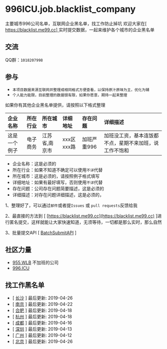 # 996ICU.job.blacklist_company 

主要城市996公司名单，互联网企业黑名单，找工作防止掉坑
欢迎大家在[ [https://blacklist.me99.cc] ](https://blacklist.me99.cc) 实时提交数据，一起来维护各个城市的企业黑名单

## 交流
QQ群：`1018207998`

## 参与
- `本项目数据来源互联网并整理成相同格式方便查看，以保持原汁原味为主，优化为辅`
- `个人能力能限，目前整理的数据很有限，如果你愿意，期待一起来整理`

如果你有其他企业黑名单提供，请按照以下格式整理

| 企业名称 | 所在行业 | 所在城市 | 详细地址 | 存在问题 | 详细描述 |
| :----- | :------ | :------ | :------ | :----- | :------ |
这是一个例子|电子商务|江苏省,南京市|xxx区xxx路|加班严重996|加班没工资，基本连饭都不点，星期不来加班，说工作不饱和

- 企业名称：这是必须的
- 所在行业：如果不知道不确定可以使用`不详`代替
- 所在城市：这是必须的，请按照例子格式填写
- 详细地址：如果有最好填写，否则使用`不详`代替
- 存在问题：公司存在问题简要描述，这是必须的
- 详细描述：对存在问题详细描述，这是必须的，

1、整理好了，可以通过`邮件`或者提`Issues` 或 `pull requests`反馈给我

2、最直接的方法到 [ [https://blacklist.me99.cc](https://blacklist.me99.cc) ]进行匿名提交，这样就能让大家快速知道，无须等待，一切都是那么实时，那么自然

3、批量提交API [ [BatchSubmitAPI](https://github.com/it-job-blacklist/996ICU.job.blacklist_company/blob/master/BatchSubmitAPI.md) ]

## 社区力量
- [955.WLB](https://github.com/ZuopanYao/955.WLB) 不加班的公司
- [996.ICU](https://github.com/ZuopanYao/996.ICU)

## 找工作黑名单
- [ [长沙](https://github.com/it-job-blacklist/996ICU.job.blacklist_company/blob/master/Changsha.md) ] 最后更新: 2019-04-26
- [ [南京](https://github.com/it-job-blacklist/996ICU.job.blacklist_company/blob/master/Nanjing.md) ] 最后更新: 2019-04-22
- [ [合肥](https://github.com/it-job-blacklist/996ICU.job.blacklist_company/blob/master/Hefei.md) ] 最后更新: 2019-04-18
- [ [杭州](https://github.com/it-job-blacklist/996ICU.job.blacklist_company/blob/master/Hangzhou.md) ] 最后更新: 2019-04-18
- [ [成都](https://github.com/it-job-blacklist/996ICU.job.blacklist_company/blob/master/Chengdu.md) ] 最后更新: 2019-04-16
- [ [深圳](https://github.com/it-job-blacklist/996ICU.job.blacklist_company/blob/master/Shenzhen.md) ] 最后更新: 2019-04-13
- [ [广州](https://github.com/it-job-blacklist/996ICU.job.blacklist_company/blob/master/Guangzhou.md) ] 最后更新: 2019-04-12
- [ [北京](https://github.com/it-job-blacklist/996ICU.job.blacklist_company/blob/master/Beijing.md) ] 最后更新: 2019-04-26
